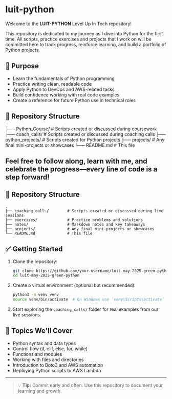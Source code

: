 # luit-python

Welcome to the **LUIT-PYTHON** Level Up In Tech repository!

This repository is dedicated to my journey as I dive into Python for the first time. All scripts, practice exercises and projects that I work on will be committed here to track progress, reinforce learning, and build a portfolio of Python projects.

## 🎯 Purpose

- Learn the fundamentals of Python programming
- Practice writing clean, readable code
- Apply Python to DevOps and AWS-related tasks
- Build confidence working with real code examples
- Create a reference for future Python use in technical roles

## 📁 Repository Structure

├── Python_Course/    # Scripts created or discussed during coursework
├── coach_calls/      # Scripts created or discussed during coaching calls
├── python_projects/  # Scripts created for Python projects
├── projects/              # Any final mini-projects or showcases
└── README.md              # This file

Feel free to follow along, learn with me, and celebrate the progress—every line of code is a step forward!
 --------------------



## 📁 Repository Structure

```
.
├── coaching_calls/        # Scripts created or discussed during live sessions
├── exercises/             # Practice problems and solutions
├── notes/                 # Markdown notes and key takeaways
├── projects/              # Any final mini-projects or showcases
└── README.md              # This file
```

## ✅ Getting Started

1. Clone the repository:
   ```bash
   git clone https://github.com/your-username/luit-may-2025-green-python.git
   cd luit-may-2025-green-python
   ```

2. Create a virtual environment (optional but recommended):
   ```bash
   python3 -m venv venv
   source venv/bin/activate  # On Windows use `venv\Scripts\activate`
   ```

3. Start exploring the `coaching_calls/` folder for real examples from our live sessions.

## 🧠 Topics We'll Cover

- Python syntax and data types
- Control flow (if, elif, else, for, while)
- Functions and modules
- Working with files and directories
- Introduction to Boto3 and AWS automation
- Deploying Python scripts to AWS Lambda

---

> 💡 **Tip:** Commit early and often. Use this repository to document your learning and growth.
